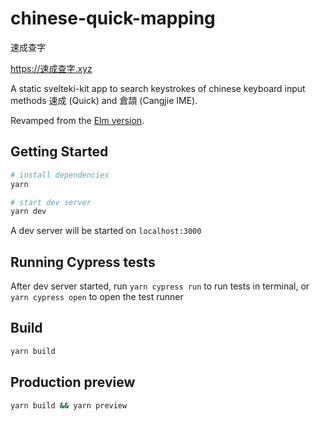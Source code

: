 # chinese-quick-mapping

速成查字

https://速成查字.xyz

A static svelteki-kit app to search keystrokes of chinese keyboard input methods 速成 (Quick) and 倉頡 (Cangjie IME).

Revamped from the [Elm version](https://github.com/chauchakching/chinese-quick-mapping).

## Getting Started

```bash
# install dependencies
yarn

# start dev server
yarn dev
```

A dev server will be started on `localhost:3000`

## Running Cypress tests

After dev server started, run `yarn cypress run` to run tests in terminal, or `yarn cypress open` to open the test runner

## Build

```sh
yarn build
```

## Production preview

```sh
yarn build && yarn preview
```
